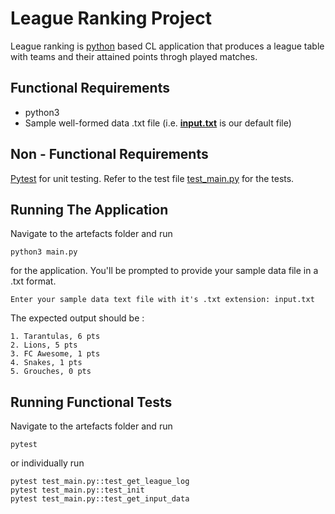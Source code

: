 # League Ranking Project
League ranking is [python](https://www.python.org/) based CL application that produces a league table with teams and their attained points throgh played matches.

## Functional Requirements
- python3
- Sample well-formed data .txt file (i.e. [**input.txt**](input.txt) is our default file)


## Non - Functional Requirements
[Pytest](pytest.org) for unit testing. Refer to the test file [test_main.py](test_main.py) for the tests.


## Running The Application
Navigate to the artefacts folder and run
```
python3 main.py
```
for the application. You'll be prompted to provide your sample data file in a .txt format.
```
Enter your sample data text file with it's .txt extension: input.txt
```
The expected output should be : 
```
1. Tarantulas, 6 pts
2. Lions, 5 pts
3. FC Awesome, 1 pts
4. Snakes, 1 pts
5. Grouches, 0 pts
```

## Running Functional Tests
Navigate to the artefacts folder and run
```
pytest
```
or individually run
```
pytest test_main.py::test_get_league_log
pytest test_main.py::test_init
pytest test_main.py::test_get_input_data
```
